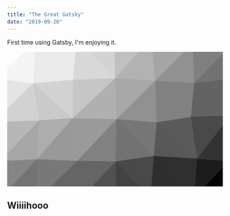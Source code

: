 ```yaml
---
title: "The Great Gatsby"
date: "2019-09-20"
---
```


First time using Gatsby, I'm enjoying it.

![Triang](./trianglify.svg)


## Wiiiihooo